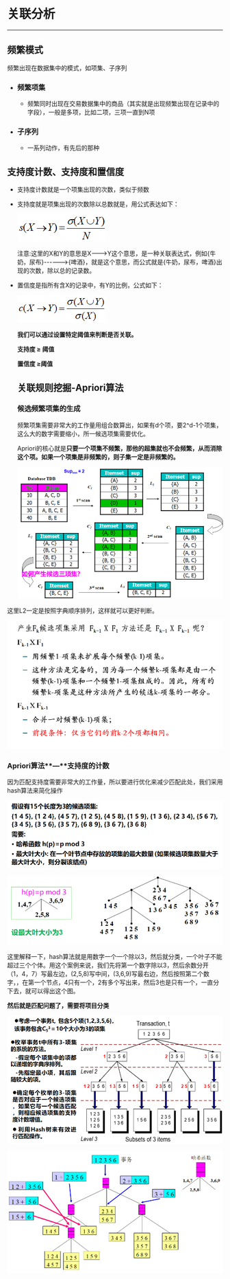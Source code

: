 # 关联分析

***

## 频繁模式

频繁出现在数据集中的模式，如项集、子序列

- ### 频繁项集

  - 频繁同时出现在交易数据集中的商品（其实就是出现频繁出现在记录中的字段），一般是多项，比如二项，三项一直到N项

- ### 子序列

  - 一系列动作，有先后的那种

## 支持度计数、支持度和置信度

- 支持度计数就是一个项集出现的次数，类似于频数

- 支持度就是项集出现的次数除以总数就是，用公式表达如下：

  ![1553510330055](TyporaImg/1553510330055.png)

  ​	注意:这里的X和Y的意思是X--->Y这个意思，是一种关联表达式，例如{牛奶，尿布}------>{啤酒}，就是这个意思，而公式就是{牛奶，尿布，啤酒}出现的次数，除以总的记录数。

- 置信度是指所有含X的记录中，有Y的比例，公式如下：

  ![1553510571468](TyporaImg/1553510571468.png)

  **我们可以通过设置特定阈值来判断是否关联。**

  **支持度 ≥  阈值**

  **置信度 ≥阈值**

  ## 关联规则挖掘-Apriori算法

  ### 候选频繁项集的生成

  频繁项集需要非常大的工作量用组合数算出，如果有d个项，要2^d-1个项集，这么大的数字需要缩小，所一候选项集需要优化。

  Apriori的核心就是**只要一个项集不频繁，那他的超集就也不会频繁，从而消除这个项。如果一个项集是非频繁的，则子集一定是非频繁的。**

  ![1553512116686](TyporaImg/1553512116686.png)

  

这里L2一定是按照字典顺序排列，这样就可以更好判断。

![1553512156131](TyporaImg/1553512156131.png)

### Apriori算法**—**支持度的计数

因为匹配支持度需要非常大的工作量，所以要进行优化来减少匹配此处，我们采用hash算法来简化操作

![1553512316913](TyporaImg/1553512316913.png)

![1553512326352](TyporaImg/1553512326352.png)

这里解释一下，hash算法就是用数字一个一个除以3，然后就分类，一个叶子不能超过三个个体。用这个案例来说，我们先将第一个数字除以3，然后余数分开（1，4，7）写最左边，(2,5,8)写中间，(3,6,9)写最右边，然后按照第二个数字，，在第一个节点，4只有一个，2有多个写出来，然后3也是只有一个，一直分下去，就可以得出这个图。



**然后就是匹配问题了，需要将项目分类**

![1553512613802](TyporaImg/1553512613802.png)

![1553512621756](TyporaImg/1553512621756.png)